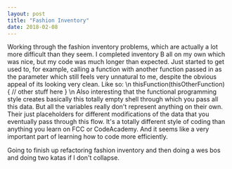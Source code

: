 ```yaml
---
layout: post
title: "Fashion Inventory"
date: 2018-02-08
---
```


Working through the fashion inventory problems, which are actually a lot more difficult than they seem. I completed inventory B all on my own which was nice, but my code was much longer than expected. Just started to get used to, for example, calling a function with another function passed in as the parameter which still feels very unnatural to me, despite the obvious appeal of its looking very clean. Like so: \n
thisFunction(thisOtherFunction) {
  // other stuff here
}
\n
Also interesting that the functional programming style creates basically this totally empty shell through which you pass all this data. But all the variables really don't represent anything on their own. Their just placeholders for different modifications of the data that you eventually pass through this flow. It's a totally different style of coding than anything you learn on FCC or CodeAcademy. And it seems like a very important part of learning how to code more efficiently.

Going to finish up refactoring fashion inventory and then doing a wes bos and doing two katas if I don't collapse.
